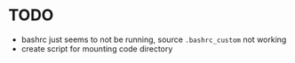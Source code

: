 # TODO
- bashrc just seems to not be running, source `.bashrc_custom` not working
- create script for mounting code directory

